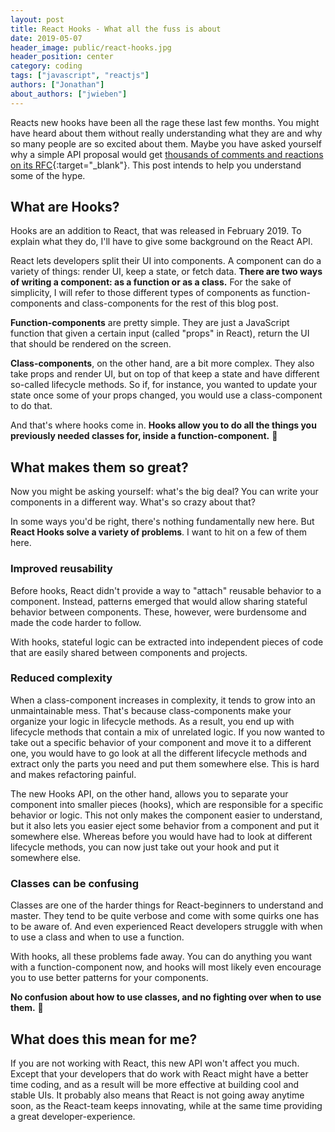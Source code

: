 ```yaml
---
layout: post
title: React Hooks - What all the fuss is about
date: 2019-05-07
header_image: public/react-hooks.jpg
header_position: center
category: coding
tags: ["javascript", "reactjs"]
authors: ["Jonathan"]
about_authors: ["jwieben"]
---
```


Reacts new hooks have been all the rage these last few months. You might have heard about them without really understanding what they are and why so many people are so excited about them. Maybe you have asked yourself why a simple API proposal would get [thousands of comments and reactions on its RFC](https://github.com/reactjs/rfcs/pull/68){:target="\_blank"}. This post intends to help you understand some of the hype.

## What are Hooks?

Hooks are an addition to React, that was released in February 2019. To explain what they do, I'll have to give some background on the React API.

React lets developers split their UI into components. A component can do a variety of things: render UI, keep a state, or fetch data. **There are two ways of writing a component: as a function or as a class.** For the sake of simplicity, I will refer to those different types of components as function-components and class-components for the rest of this blog post.

**Function-components** are pretty simple. They are just a JavaScript function that given a certain input (called "props" in React), return the UI that should be rendered on the screen.

**Class-components**, on the other hand, are a bit more complex. They also take props and render UI, but on top of that keep a state and have different so-called lifecycle methods. So if, for instance, you wanted to update your state once some of your props changed, you would use a class-component to do that.

And that's where hooks come in. **Hooks allow you to do all the things you previously needed classes for, inside a function-component.** 🎉

## What makes them so great?

Now you might be asking yourself: what's the big deal? You can write your components in a different way. What's so crazy about that?

In some ways you'd be right, there's nothing fundamentally new here. But **React Hooks solve a variety of problems**. I want to hit on a few of them here.

### Improved reusability

Before hooks, React didn't provide a way to "attach" reusable behavior to a component. Instead, patterns emerged that would allow sharing stateful behavior between components. These, however, were burdensome and made the code harder to follow.

With hooks, stateful logic can be extracted into independent pieces of code that are easily shared between components and projects.

### Reduced complexity

When a class-component increases in complexity, it tends to grow into an unmaintainable mess. That's because class-components make your organize your logic in lifecycle methods. As a result, you end up with lifecycle methods that contain a mix of unrelated logic. If you now wanted to take out a specific behavior of your component and move it to a different one, you would have to go look at all the different lifecycle methods and extract only the parts you need and put them somewhere else. This is hard and makes refactoring painful.

The new Hooks API, on the other hand, allows you to separate your component into smaller pieces (hooks), which are responsible for a specific behavior or logic. This not only makes the component easier to understand, but it also lets you easier eject some behavior from a component and put it somewhere else. Whereas before you would have had to look at different lifecycle methods, you can now just take out your hook and put it somewhere else.

### Classes can be confusing

Classes are one of the harder things for React-beginners to understand and master. They tend to be quite verbose and come with some quirks one has to be aware of. And even experienced React developers struggle with when to use a class and when to use a function.

With hooks, all these problems fade away. You can do anything you want with a function-component now, and hooks will most likely even encourage you to use better patterns for your components.

**No confusion about how to use classes, and no fighting over when to use them.** 🎉

## What does this mean for me?

If you are not working with React, this new API won't affect you much. Except that your developers that do work with React might have a better time coding, and as a result will be more effective at building cool and stable UIs. It probably also means that React is not going away anytime soon, as the React-team keeps innovating, while at the same time providing a great developer-experience.
